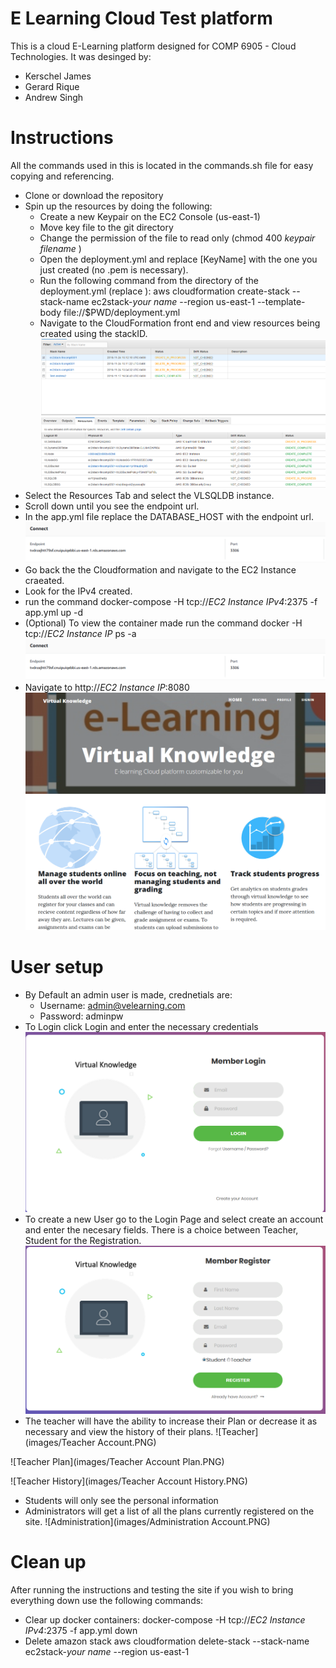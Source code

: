 # E Learning Cloud Test platform
This is a cloud E-Learning platform designed for COMP 6905 - Cloud Technologies. It was desinged by:

* Kerschel James
* Gerard Rique
* Andrew Singh

# Instructions
All the commands used in this is located in the commands.sh file for easy copying and referencing.
* Clone or download the repository
* Spin up the resources by doing the following:
  * Create a new Keypair on the EC2 Console (us-east-1)
  * Move key file to the git directory
  * Change the permission of the file to read only (chmod 400 *keypair filename* )
  * Open the deployment.yml and replace [KeyName] with the one you just created (no .pem is necessary).
  * Run the following command from the directory of the deployment.yml (replace <your name>):
   aws cloudformation create-stack --stack-name ec2stack-*your name* --region us-east-1 --template-body file://$PWD/deployment.yml
  * Navigate to the CloudFormation front end and view resources being created using the stackID.
![CloudFormation Stack ](images/CloudFormationStack.PNG)
* Select the Resources Tab and select the VLSQLDB instance.
* Scroll down until you see the endpoint url.
* In the app.yml file replace the DATABASE_HOST with the endpoint url.
 ![SQL DB endpoint](images/SQLDB_Endpoint.PNG)
* Go back the the Cloudformation and navigate to the EC2 Instance craeated.
* Look for the IPv4 created.
* run the command docker-compose  -H tcp://*EC2 Instance IPv4*:2375 -f app.yml up -d
* (Optional) To view the container made run the command docker  -H tcp://*EC2 Instance IP* ps -a
  ![SQL DB endpoint](images/SQLDB_Endpoint.PNG)
* Navigate to http://*EC2 Instance IP*:8080
  ![SQL DB endpoint](images/HomePage.PNG)

# User setup
* By Default an admin user is made, crednetials are:
  * Username: admin@velearning.com
  * Password: adminpw
* To Login click Login and enter the necessary credentials
![Login](images/Login.PNG)
* To create a new User go to the Login Page and select create an account and enter the necesary fields. There is a choice between Teacher, Student for the Registration.
![Register](images/Register.PNG)
* The teacher will have the ability to increase their Plan or decrease it as necessary and view the history of their plans.
![Teacher](images/Teacher Account.PNG)

![Teacher Plan](images/Teacher Account Plan.PNG)

![Teacher History](images/Teacher Account History.PNG)

* Students will only see the personal information
* Administrators will get a list of all the plans currently registered on the site.
![Administration](images/Administration Account.PNG)

# Clean up
After running the instructions and testing the site if you wish to bring everything down use the following commands:
* Clear up docker containers: docker-compose -H tcp://*EC2 Instance IPv4*:2375 -f app.yml down
* Delete amazon stack aws cloudformation delete-stack --stack-name ec2stack-*your name* --region us-east-1
